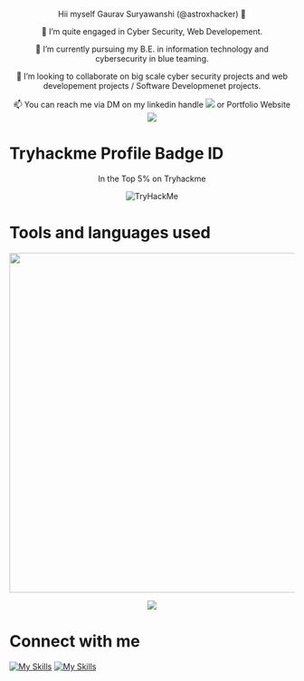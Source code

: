 <p align="center">
Hii myself Gaurav Suryawanshi (@astroxhacker) 👋
</p>
<p align="center">
 👀 I’m quite engaged in Cyber Security, Web Developement.
</p>
<p align="center">
 🌱 I’m currently pursuing my B.E. in information technology and cybersecurity in blue teaming.
</p>
<p align="center">
💞️ I’m looking to collaborate on big scale cyber security projects and web developement projects / Software Developmenet projects.
</p>
<p align="center">
 📫 You can reach me via DM on my linkedin handle
 <a href="https://www.linkedin.com/in/gauravss03/">
    <img src="https://img.shields.io/badge/linkedin-%230077B5.svg?style=for-the-badge&logo=linkedin"/></a>
 or Portfolio Website 
  <a href="https://gauravsuryawanshi.pages.dev/">
    <img src="https://img.shields.io/badge/Portfolio-255E63?style=for-the-badge&logo=About.me&logoColor=white"/>
</a> 
</p>

# Tryhackme Profile Badge ID
<p font-size=10 align="center">
In the Top 5% on Tryhackme
</p>
<!-- [![](https://img.shields.io/badge/linkedin-%230077B5.svg?style=for-the-badge&logo=linkedin)](https://www.linkedin.com/in/zluvsand/) -->
 
<!-- # My streak status on github
<p align="center">
    <img width="600" src="https://github-readme-streak-stats.herokuapp.com?user=astroxhacker&theme=dark&hide_border=true&background=000000">
</p> -->

<!-- # Languages used by me

<p align="center">
    <img width="400" src="https://github-readme-stats.vercel.app/api/top-langs/?username=astroxhacker">
</p> -->

<p align="center">
    <img src="https://tryhackme-badges.s3.amazonaws.com/ImXastronaut.png" alt="TryHackMe">
</p>

# Tools and languages used
<p align="center">
    <img width="600" src="https://skillicons.dev/icons?i=js,html,css,bootstrap,django,figma,linux,mongodb,vscode,wordpress,py,react">
</p>

<!-- # Leetcode stats
<p align="center">
<img width="600" src="https://stats.justsong.cn/api/leetcode/?username=astroxhacker&theme=dark">
</p>-->

<p align="center">
<img src="https://user-images.githubusercontent.com/109857735/199702866-630acb6d-89eb-4599-8909-2579522a43b9.svg">
</p>

# Connect with me
<!-- <a href="https://www.linkedin.com/in/gauravss03/">
    <img height="50" src="https://cdn2.iconfinder.com/data/icons/social-icon-3/512/social_style_3_in-306.png"/>
</a> -->

[![My Skills](https://skillicons.dev/icons?i=linkedin)](https://www.linkedin.com/in/gauravss03/) [![My Skills](https://skillicons.dev/icons?i=gamemakerstudio)](https://gauravsuryawanshi.pages.dev/)
